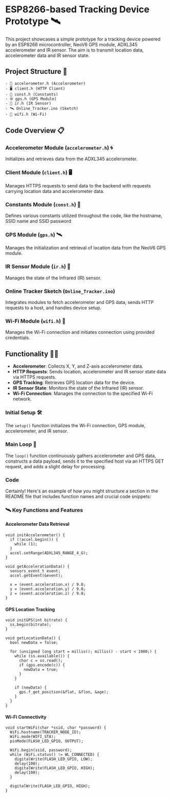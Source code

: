 # ESP8266-based Tracking Device Prototype 🛰️

This project showcases a simple prototype for a tracking device powered by an ESP8266 microcontroller, NeoV6 GPS module, ADXL345  accelerometer and IR sensor. The aim is to transmit location data, accelerometer data and IR sensor state.

## Project Structure 📁

```
- 🔄 accelerometer.h (Accelerometer)
- 🖥️ client.h (HTTP Client)
- 🧱 const.h (Constants)
- 🌐 gps.h (GPS Module)
- 📡 ir.h (IR Sensor)
- 🛰️ Online_Tracker.ino (Sketch)
- 📶 wifi.h (Wi-Fi)
```

## Code Overview 📋

### Accelerometer Module (`accelerometer.h`) 🌀

Initializes and retrieves data from the ADXL345 accelerometer.

### Client Module (`client.h`) 🖥️

Manages HTTPS requests to send data to the backend with requests carrying location data and accelerometer data.

### Constants Module (`const.h`) 🧱

Defines various constants utilized throughout the code, like the hostname, SSID name and SSID password

### GPS Module (`gps.h`) 🛰️

Manages the initialization and retrieval of location data from the NeoV6 GPS module.

### IR Sensor Module (`ir.h`) 📡

Manages the state of the Infrared (IR) sensor.

### Online Tracker Sketch (`Online_Tracker.ino`)

Integrates modules to fetch accelerometer and GPS data, sends HTTP requests to a host, and handles device setup.

### Wi-Fi Module (`wifi.h`) 📶

Manages the Wi-Fi connection and initiates connection using provided credentials.

## Functionality 🚀🔧

- **Accelerometer**: Collects X, Y, and Z-axis accelerometer data.
- **HTTP Requests**: Sends location, accelerometer and IR sensor state data via HTTPS requests.
- **GPS Tracking**: Retrieves GPS location data for the device.
- **IR Sensor State**: Monitors the state of the Infrared (IR) sensor.
- **Wi-Fi Connection**: Manages the connection to the specified Wi-Fi network.

### Initial Setup 🛠️

The `setup()` function initializes the Wi-Fi connection, GPS module, accelerometer, and IR sensor.

### Main Loop 🔁

The `loop()` function continuously gathers accelerometer and GPS data, constructs a data payload, sends it to the specified host via an HTTPS GET request, and adds a slight delay for processing.

### Code

Certainly! Here's an example of how you might structure a section in the README file that includes function names and crucial code snippets:

### 🛰️ Key Functions and Features

#### Accelerometer Data Retrieval
```
void initAccelerometer() {
  if (!accel.begin()) {
    while (1);
  }
  accel.setRange(ADXL345_RANGE_4_G);
}

void getAccelerationData() {
  sensors_event_t event;
  accel.getEvent(&event);

  x = (event.acceleration.x) / 9.8;
  y = (event.acceleration.y) / 9.8;
  z = (event.acceleration.z) / 9.8;
}
```

#### GPS Location Tracking
```
void initGPS(int bitrate) {
  ss.begin(bitrate);
}

void getLocationData() {
  bool newData = false;
  
  for (unsigned long start = millis(); millis() - start < 1000;) {
    while (ss.available()) {
      char c = ss.read();
      if (gps.encode(c)) {
        newData = true;
      }
    }

    if (newData) {
      gps.f_get_position(&flat, &flon, &age);
    } 
  }
}
```

#### Wi-Fi Connectivity
```
void startWiFi(char *ssid, char *password) {
  WiFi.hostname(TRACKER_NODE_ID);
  WiFi.mode(WIFI_STA);
  pinMode(FLASH_LED_GPIO, OUTPUT);
  
  WiFi.begin(ssid, password);
  while (WiFi.status() != WL_CONNECTED) {
    digitalWrite(FLASH_LED_GPIO, LOW);
    delay(100);
    digitalWrite(FLASH_LED_GPIO, HIGH);
    delay(100);
  }

  digitalWrite(FLASH_LED_GPIO, HIGH);
}
```
